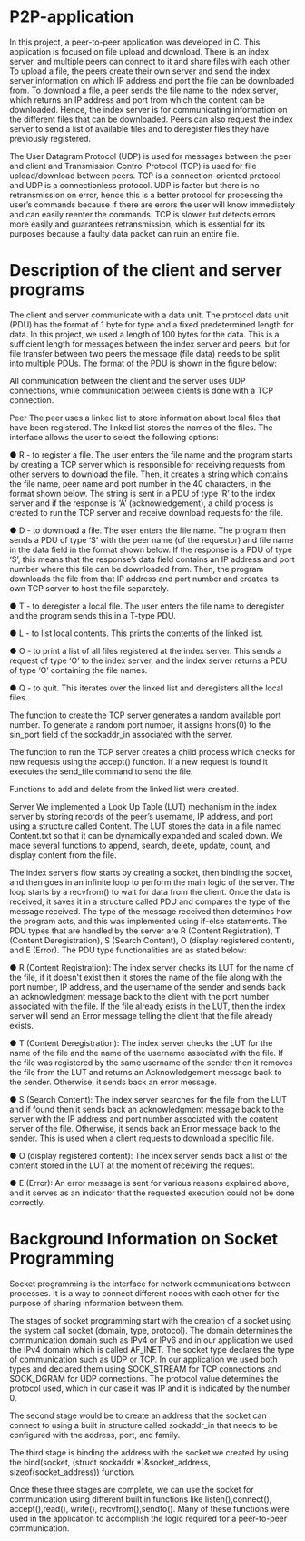 # P2P-application
In this project, a peer-to-peer application was developed in C. This application is focused on file upload and download. There is an index server, and multiple peers can connect to it and share files with each other. To upload a file, the peers create their own server and send the index server information on which IP address and port the file can be downloaded from. To download a file, a peer sends the file name to the index server, which returns an IP address and port from which the content can be downloaded. Hence, the index server is for communicating information on the different files that can be downloaded. Peers can also request the index server to send a list of available files and to deregister files they have previously registered.

The User Datagram Protocol (UDP) is used for messages between the peer and client and Transmission Control Protocol (TCP) is used for file upload/download between peers. TCP is a connection-oriented protocol and UDP is a connectionless protocol. UDP is faster but there is no retransmission on error, hence this is a better protocol for processing the user’s commands because if there are errors the user will know immediately and can easily reenter the commands. TCP is slower but detects errors more easily and guarantees retransmission, which is essential for its purposes because a faulty data packet can ruin an entire file.

# Description of the client and server programs
The client and server communicate with a data unit. The protocol data unit (PDU) has the format of 1 byte for type and a fixed predetermined length for data. In this project, we used a length of 100 bytes for the data. This is a sufficient length for messages between the index server and peers, but for file transfer between two peers the message (file data) needs to be split into multiple PDUs. The format of the PDU is shown in the figure below: 

All communication between the client and the server uses UDP connections, while communication between clients is done with a TCP connection. 

Peer
The peer uses a linked list to store information about local files that have been registered. The linked list stores the names of the files. The interface allows the user to select the following options:

●	R - to register a file. The user enters the file name and the program starts by creating a TCP server which is responsible for receiving requests from other servers to download the file. Then, it creates a string which contains the file name, peer name and port number in the 40 characters, in the format shown below. The string is sent in a PDU of type ‘R’ to the index server and if the response is ‘A’ (acknowledgement), a child process is created to run the TCP server and receive download requests for the file.

●	D - to download a file. The user enters the file name. The program then sends a PDU of type ‘S’ with the peer name (of the requestor) and file name in the data field in the format shown below. If the response is a PDU of type ‘S’, this means that the response’s data field contains an IP address and port number where this file can be downloaded from. Then, the program downloads the file from that IP address and port number and creates its own TCP server to host the file separately.

●	T - to deregister a local file. The user enters the file name to deregister and the program sends this in a T-type PDU.

●	L - to list local contents. This prints the contents of the linked list.

●	O - to print a list of all files registered at the index server. This sends a request of type ‘O’ to the index server, and the index server returns a PDU of type ‘O’ containing the file names.

●	Q - to quit. This iterates over the linked list and deregisters all the local files. 

The function to create the TCP server generates a random available port number. To generate a random port number, it assigns htons(0) to the sin_port field of the sockaddr_in associated with the server.

The function to run the TCP server creates a child process which checks for new requests using the accept() function. If a new request is found it executes the send_file command to send the file.

Functions to add and delete from the linked list were created.

Server
We implemented a Look Up Table (LUT) mechanism in the index server by storing records of the peer’s username, IP address, and port using a structure called Content. The LUT stores the data in a file named Content.txt so that it can be dynamically expanded and scaled down. We made several functions to append, search, delete, update, count, and display content from the file.

The index server’s flow starts by creating a socket, then binding the socket, and then goes in an infinite loop to perform the main logic of the server. The loop starts by a recvfrom() to wait for data from the client. Once the data is received, it saves it in a structure called PDU and compares the type of the message received. The type of the message received then determines how the program acts, and this was implemented using if-else statements. 
The PDU types that are handled by the server are R (Content Registration), T (Content Deregistration), S (Search Content), O (display registered content), and E (Error). The PDU type functionalities are as stated below: 

●	R (Content Registration): The index server checks its LUT for the name of the file, if it doesn't exist then it stores the name of the file along with the port number, IP address, and the username of the sender and sends back an acknowledgment message back to the client with the port number associated with the file. If the file already exists in the LUT, then the index server will send an Error message telling the client that the file already exists.

●	T (Content Deregistration): The index server checks the LUT for the name of the file and the name of the username associated with the file. If the file was registered by the same username of the sender then it removes the file from the LUT and returns an Acknowledgement message back to the sender. Otherwise, it sends back an error message.

●	S (Search Content): The index server searches for the file from the LUT and if found then it sends back an acknowledgment message back to the server with the IP address and port number associated with the content server of the file. Otherwise, it sends back an Error message back to the sender. This is used when a client requests to download a specific file.

●	O (display registered content): The index server sends back a list of the content stored in the LUT at the moment of receiving the request.

●	E (Error): An error message is sent for various reasons explained above, and it serves as an indicator that the requested execution could not be done correctly.

# Background Information on Socket Programming
Socket programming is the interface for network communications between processes. It is a way to connect different nodes with each other for the purpose of sharing information between them. 

The stages of socket programming start with the creation of a socket using the system call socket (domain, type, protocol). The domain determines the communication domain such as IPv4 or IPv6 and in our application we used the IPv4 domain which is called AF_INET. The socket type declares the type of communication such as UDP or TCP. In our application we used both types and declared them using SOCK_STREAM for TCP connections and SOCK_DGRAM for UDP connections. The protocol value determines the protocol used, which in our case it was IP and it is indicated by the number 0. 

The second stage would be to create an address that the socket can connect to using a built in structure called sockaddr_in that needs to be configured with the address, port, and family.

The third stage is binding the address with the socket we created by using the bind(socket, (struct sockaddr *)&socket_address, sizeof(socket_address)) function. 

Once these three stages are complete, we can use the socket for communication using different built in functions like listen(),connect(), accept(),read(), write(), recvfrom(),sendto(). Many of these functions were used in the application to accomplish the logic required for a peer-to-peer communication.
